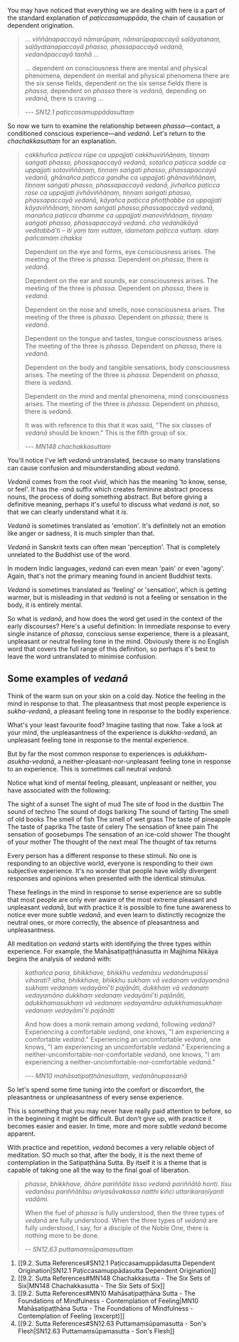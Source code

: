 You may have noticed that everything we are dealing with here is a part of the standard explanation of *paṭiccasamuppāda*, the chain of causation or dependent origination.

> *… viññāṇapaccayā nāmarūpaṃ, nāmarūpapaccayā saḷāyatanaṃ, saḷāyatanapaccayā phasso, phassapaccayā vedanā, vedanāpaccayā taṇhā …* 
> 
> … dependent on consciousness there are mental and physical phenomena, dependent on mental and physical phenomena there are the six sense fields, dependent on the six sense fields there is *phassa*, dependent on *phassa* there is *vedanā*, depending on *vedanā,* there is craving …
> 
> --- *SN12.1 paṭiccasamuppādasuttaṃ*

So now we turn to examine the relationship between *phassa*—contact, a conditioned conscious experience—and *vedanā*. Let's return to the *chachakkasuttaṃ* for an explanation.

> *cakkhuñca paṭicca rūpe ca uppajjati cakkhuviññāṇaṃ, tiṇṇaṃ saṅgati phasso, phassapaccayā vedanā, sotañca paṭicca sadde ca uppajjati sotaviññāṇaṃ, tiṇṇaṃ saṅgati phasso, phassapaccayā vedanā, ghānañca paṭicca gandhe ca uppajjati ghānaviññāṇaṃ, tiṇṇaṃ saṅgati phasso, phassapaccayā vedanā, jivhañca paṭicca rase ca uppajjati jivhāviññāṇaṃ, tiṇṇaṃ saṅgati phasso, phassapaccayā vedanā, kāyañca paṭicca phoṭṭhabbe ca uppajjati kāyaviññāṇaṃ, tiṇṇaṃ saṅgati phasso,phassapaccayā vedanā, manañca paṭicca dhamme ca uppajjati manoviññāṇaṃ, tiṇṇaṃ saṅgati phasso, phassapaccayā vedanā. cha vedanākāyā veditabbā’ti – iti yaṃ taṃ vuttaṃ, idametaṃ paṭicca vuttaṃ. idaṃ pañcamaṃ chakka* 
> 
> Dependent on the eye and forms, eye consciousness arises. The meeting of the three is *phassa*. Dependent on *phassa*, there is *vedanā*.
> 
> Dependent on the ear and sounds, ear consciousness arises. The meeting of the three is *phassa*. Dependent on *phassa*, there is *vedanā*.
> 
> Dependent on the nose and smells, nose consciousness arises. The meeting of the three is *phassa*. Dependent on *phassa*, there is *vedanā*.
> 
> Dependent on the tongue and tastes, tongue consciousness arises. The meeting of the three is *phassa*. Dependent on *phassa*, there is *vedanā*.
> 
> Dependent on the body and tangible sensations, body consciousness arises. The meeting of the three is *phassa*. Dependent on *phassa*, there is *vedanā*.
> 
> Dependent on the mind and mental phenomena, mind consciousness arises. The meeting of the three is *phassa*. Dependent on *phassa*, there is *vedanā*.
> 
> It was with reference to this that it was said, "The six classes of *vedanā* should be known." This is the fifth group of six.
> 
> --- *MN148 chachakkasuttaṃ*
 
You'll notice I've left *vedanā* untranslated, because so many translations can cause confusion and misunderstanding about *vedanā*.

*Vedanā* comes from the root *√vid*, which has the meaning 'to know, sense, or feel'. It has the *-anā* suffix which creates feminine abstract process nouns, the process of doing something abstract. But before giving a definitive meaning, perhaps it's useful to discuss what *vedanā* *is not*, so that we can clearly understand what it *is*.

*Vedanā* is sometimes translated as 'emotion'. It's definitely not an emotion like anger or sadness, it is much simpler than that.

*Vedanā* in Sanskrit texts can often mean 'perception'. That is completely unrelated to the Buddhist use of the word.

In modern Indic languages, *vedanā* can even mean 'pain' or even 'agony'. Again, that's not the primary meaning found in ancient Buddhist texts.

*Vedanā* is sometimes translated as 'feeling' or 'sensation', which is getting warmer, but is misleading in that *vedanā* is not a feeling or sensation in the body, it is entirely mental.

So what is *vedanā*, and how does the word get used in the context of the early discourses? Here's a useful definition: In immediate response to every single instance of *phassa*, conscious sense experience, there is a pleasant, unpleasant or neutral feeling tone in the mind. Obviously there is no English word that covers the full range of this definition, so perhaps it's best to leave the word untranslated to minimise confusion.

## Some examples of *vedanā*
Think of the warm sun on your skin on a cold day. Notice the feeling in the mind in response to that. The pleasantness that most people experience is *sukha-vedanā*, a pleasant feeling tone in response to the bodily experience.

What's your least favourite food? Imagine tasting that now. Take a look at your mind, the unpleasantness of the experience is *dukkha-vedanā*, an unpleasant feeling tone in response to the mental experience.

But by far the most common response to experiences is *adukkham-asukha-vedanā*, a neither-pleasant-nor-unpleasant feeling tone in response to an experience. This is sometimes call neutral *vedanā*.

Notice what kind of mental feeling, pleasant, unpleasant or neither, you have associated with the following: 

The sight of a sunset 
The sight of mud
The site of food in the dustbin
The sound of techno
The sound of dogs barking 
The sound of farting
The smell of old books
The smell of fish
The smell of wet grass
The taste of pineapple
The taste of paprika
The taste of celery 
The sensation of knee pain
The sensation of goosebumps
The sensation of an ice-cold shower
The thought of your mother
The thought of the next meal
The thought of tax returns

Every person has a different response to these stimuli. No one is responding to an objective world, everyone is responding to their own subjective experience. It's no wonder that people have wildly divergent responses and opinions when presented with the identical stimulus.

These feelings in the mind in response to sense experience are so subtle that most people are only ever aware of the most extreme pleasant and unpleasant *vedanā*, but with practice it is possible to fine tune awareness to notice ever more subtle *vedanā*, and even learn to distinctly recognize the neutral ones, or more correctly, the absence of pleasantness and unpleasantness.

All meditation on *vedanā* starts with identifying the three types within experience. For example, the Mahāsatipaṭṭhānasutta in Majjhima Nikāya begins the analysis of *vedanā* with:

> *kathañca pana, bhikkhave, bhikkhu vedanāsu vedanānupassī viharati? idha, bhikkhave, bhikkhu sukhaṃ vā vedanaṃ vedayamāno sukhaṃ vedanaṃ vedayāmī’ti pajānāti, dukkhaṃ vā vedanaṃ vedayamāno dukkhaṃ vedanaṃ vedayāmī’ti pajānāti, adukkhamasukhaṃ vā vedanaṃ vedayamāno adukkhamasukhaṃ vedanaṃ vedayāmī’ti pajānāti* 
> 
> And how does a monk remain among *vedanā*, following *vedanā*? Experiencing a comfortable *vedanā*, one knows, "I am experiencing a comfortable *vedanā*." Experiencing an uncomfortable *vedanā*, one knows, "I am experiencing an uncomfortable *vedanā*." Experiencing a neither-uncomfortable-nor-comfortable *vedanā*, one knows, "I am experiencing a neither-uncomfortable-nor-comfortable *vedanā*."
> 
> --- *MN10 mahāsatipaṭṭhānasuttaṃ, vedanānupassanā*

So let's spend some time tuning into the comfort or discomfort, the pleasantness or unpleasantness of every sense experience.

This is something that you may never have really paid attention to before, so in the beginning it might be difficult. But don't give up, with practice it becomes easier and easier. In time, more and more subtle *vedanā* become apparent.

With practice and repetition, *vedanā* becomes a very reliable object of meditation. SO much so that, after the body, it is the next theme of contemplation in the Satipaṭṭhāna Sutta. By itself it is a theme that is capable of taking one all the way to the final goal of liberation.

> *phasse, bhikkhave, āhāre pariññāte tisso vedanā pariññātā honti. tīsu vedanāsu pariññātāsu ariyasāvakassa natthi kiñci uttarikaraṇīyanti vadāmi.*
>
> When the fuel of *phassa* is fully understood, then the three types of *vedanā* are fully understood. When the three types of *vedanā* are fully understood, I say, for a disciple of the Noble One, there is nothing more to be done.
> 
> -- *SN12.63 puttamaṃsūpamasuttaṃ* 

1. [[9.2. Sutta References#SN12.1 Paṭiccasamuppādasutta Dependent Origination|SN12.1 Paṭiccasamuppādasutta Dependent Origination]]
2. [[9.2. Sutta References#MN148 Chachakkasutta - The Six Sets of Six|MN148 Chachakkasutta - The Six Sets of Six]]
3. [[9.2. Sutta References#MN10 Mahāsatipaṭṭhāna Sutta - The Foundations of Mindfulness - Contemplation of Feeling|MN10 Mahāsatipaṭṭhāna Sutta - The Foundations of Mindfulness - Contemplation of Feeling (excerpt)]]
4. [[9.2. Sutta References#SN12.63 Puttamaṃsūpamasutta - Son's Flesh|SN12.63 Puttamaṃsūpamasutta - Son's Flesh]]
